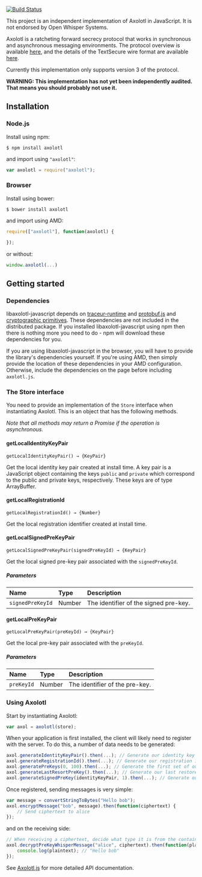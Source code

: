 [![Build Status](https://travis-ci.org/joebandenburg/libaxolotl-javascript.svg?branch=master)](https://travis-ci.org/joebandenburg/libaxolotl-javascript)

This project is an independent implementation of Axolotl in JavaScript. It is not endorsed by Open Whisper Systems.

Axolotl is a ratcheting forward secrecy protocol that works in synchronous and asynchronous messaging environments.
The protocol overview is available [here](https://github.com/trevp/axolotl/wiki), and the details of the TextSecure wire
format are available [here](https://github.com/WhisperSystems/TextSecure/wiki/ProtocolV2).

Currently this implementation only supports version 3 of the protocol.

**WARNING: This implementation has not yet been independently audited. That means you should probably not use it.**

## Installation

### Node.js

Install using npm:
```
$ npm install axolotl
```

and import using `"axolotl"`:
```javascript
var axolotl = require("axolotl");
```

### Browser

Install using bower:
```
$ bower install axolotl
```

and import using AMD:
```javascript
require(["axolotl"], function(axolotl) {

});
```

or without:
```javascript
window.axolotl(...)
```

## Getting started

### Dependencies

libaxolotl-javascript depends on [traceur-runtime](https://github.com/google/traceur-compiler) and
[protobuf.js](https://github.com/dcodeIO/ProtoBuf.js) and [cryptographic primitives](doc/crypto.md).
These dependencies are not included in the distributed package. If you installed libaxolotl-javascript using npm then
there is nothing more you need to do - npm will download these dependencies for you.

If you are using libaxolotl-javascript in the browser, you will have to provide the library's dependencies yourself. If
you're using AMD, then simply provide the location of these dependencies in your AMD configuration. Otherwise, include
the dependencies on the page before including `axolotl.js`.

### The Store interface

You need to provide an implementation of the `Store` interface when instantiating Axolotl. This is an object that
has the following methods.

*Note that all methods may return a Promise if the operation is asynchronous.*

#### getLocalIdentityKeyPair

```
getLocalIdentityKeyPair() → {KeyPair}
```

Get the local identity key pair created at install time. A key pair is a JavaScript object containing the keys `public`
and `private` which correspond to the public and private keys, respectively. These keys are of type ArrayBuffer.

#### getLocalRegistrationId

```
getLocalRegistrationId() → {Number}
```

Get the local registration identifier created at install time.

#### getLocalSignedPreKeyPair

```
getLocalSignedPreKeyPair(signedPreKeyId) → {KeyPair}
```

Get the local signed pre-key pair associated with the `signedPreKeyId`.

##### Parameters

Name|Type|Description
:---|:---|:----------
`signedPreKeyId`|Number|The identifier of the signed pre-key.

#### getLocalPreKeyPair

```
getLocalPreKeyPair(preKeyId) → {KeyPair}
```

Get the local pre-key pair associated with the `preKeyId`.

##### Parameters

Name|Type|Description
:---|:---|:----------
`preKeyId`|Number|The identifier of the pre-key.

### Using Axolotl

Start by instantiating Axolotl:

```javascript
var axol = axolotl(store);
```

When your application is first installed, the client will likely need to register with the server. To do this, a number
of data needs to be generated:

```javascript
axol.generateIdentityKeyPair().then(...); // Generate our identity key
axol.generateRegistrationId().then(...); // Generate our registration id
axol.generatePreKeys(0, 100).then(...); // Generate the first set of our pre-keys to send to the server
axol.generateLastResortPreKey().then(...); // Generate our last restore pre-key to send to the server
axol.generateSignedPreKey(identityKeyPair, 1).then(...); // Generate our first signed pre-key to send to the server
```

Once registered, sending messages is very simple:

```javascript
var message = convertStringToBytes("Hello bob");
axol.encryptMessage("bob", message).then(function(ciphertext) {
    // Send ciphertext to alice
});
```

and on the receiving side:

```javascript
// When receiving a ciphertext, decide what type it is from the container and then decrypt
axol.decryptPreKeyWhisperMessage("alice", ciphertext).then(function(plaintext) {
    console.log(plaintext); // "Hello bob"
});
```

See [Axolotl.js](src/Axolotl.js) for more detailed API documentation.
